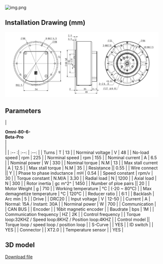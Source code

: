 ![img.png](../img/motor.jpg)
## **Installation Drawing (mm)**
![mkdocs](../img/Omni-80-6-Beta%20Pro.png)
## **Parameters**
| <div style="width: 80pt">**Omni-80-6-Beta-Pro**</div> | <div style="width: 20pt"></div> | <div style="width: 50pt"></div> |
| :-- :| :--: | :--: |
| Turns | T | 13 |
| Norminal voltage | V | 48 |
| No-load speed | rpm | 225 |
| Norminal speed | rpm | 155 |
| Nominal current | A | 6.5 |
| Nominal power | W | 330 |
| Nominal torque | N.M | 13 |
| Max stall current | A | 12.5 |
| Max stall torque | N.M | 35 |
| Resistance || 0.55 |
| Wire connect || Y |
| Phase to phase inductance | mH | 0.54 |
| Speed constant | rpm/v | 30 |
| Torque constant | N.M/A | 3.30 |
| Radial load | N | 1200 |
| Axial load | N | 300 |
| Rotor inertia | gc m^2^ | 1450 |
| Number of ploe pairs || 20 |
| Motor Weight | g | 710 |
| Working temperature | °C | (-20 ~ 80°C) |
| Max demagnetize temperature | °C | 120°C |
| Reducer ratio | | 6:1 |
| Backlash | Arc min | 5 |
| Drive | | DRC20 |
| Input voltage | V | 12-50 |
| Current | A | Normal: 15A  / Instant: 30A |
| Norminal power | W | 700 |
| Communication | | CAN BUS |
| Encoder | | 16bit magnetic encoder |
| Baudrate | bps | 1M |
| Communication frequency | HZ | 2K |
| Control frequency | | Torque loop:32KHZ / Speed loop:8KHZ / Position loop:4KHZ |
| Control model || Torque loop / speed loop / position loop |
| S-Curve | | YES |
| ID switch | | YES |
| Connector | | XT2.0 |
| Temperature sensor | | YES |

## **3D model**
[Download file](../download/Omni-80-6-Beta%20Pro.STEP)

